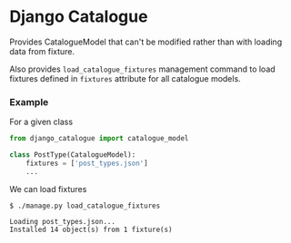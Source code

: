 # Django Catalogue

Provides CatalogueModel that can't be modified rather than with loading data from fixture.

Also provides `load_catalogue_fixtures` management command to load fixtures defined in `fixtures` attribute for all catalogue models.


### Example

For a given class

```python
from django_catalogue import catalogue_model

class PostType(CatalogueModel):
    fixtures = ['post_types.json']
    ...
```


We can load fixtures
```
$ ./manage.py load_catalogue_fixtures

Loading post_types.json...
Installed 14 object(s) from 1 fixture(s)
```
